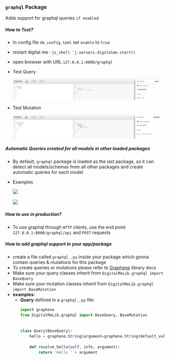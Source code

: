 ### `graphql` Package

Adds support for graphql queries `if enabled`

##### How to Test?

- In config file `dm_config.toml` set `enable` to `true`
- restart digital me : `js_shell 'j.servers.digitalme.start()`
- open browser with URL `127.0.0.1:8000/graphql`
- Test Query

  ![](docs/query.png?raw=true)
- Test Mutation

  ![](docs/mutation.png?raw=true)

##### Automatic Queries created for all models in other loaded packages

- By default, `graphql` package is loaded as the last package, so it can detect all models/schemas
from all other packages and create automatic queries for each model

- Examples

  ![](docs/autoQuery1.png?raw=true)

   ![](docs/autoQuery2.png?raw=true)

##### How to use in production?

- To use graphql through `HTTP` clients, use the end point `127.0.0.1:8000/graphql/api` and `POST` requests

##### How to add graphql support in your app/package

- create a file called `graphql_.py` inside your package which gonna contain queries & mutations for this package
- To create queries or mutations please refer to  [Graphene](https://docs.graphene-python.org/en/latest/) library docs
- Make sure your query classes inherit from `DigitalMeLib.graphql import BaseQuery`
- Make sure your mutation classes inherit from `DigitalMeLib.graphql import BaseMutation`
- **examples**:
    - **Query** defined in a `graphql_.py` file:
        ```python
        import graphene
        from DigitalMeLib.graphql import BaseQuery, BaseMutation


        class Query(BaseQuery):
            hello = graphene.String(argument=graphene.String(default_value="stranger"))

            def resolve_hello(self, info, argument):
                return 'Hello ' + argument
        ```
